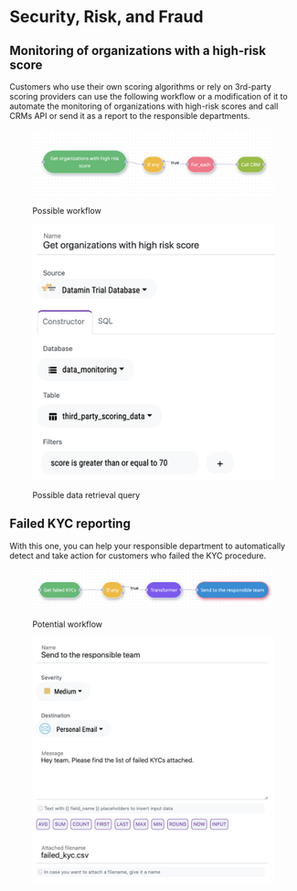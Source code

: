 # Security, Risk, and Fraud

## Monitoring of organizations with a high-risk score

Customers who use their own scoring algorithms or rely on 3rd-party scoring providers can use the following workflow or a modification of it to automate the monitoring of organizations with high-risk scores and call CRMs API or send it as a report to the responsible departments.

<figure><img src="../.gitbook/assets/Screenshot 2022-10-06 at 18.04.22.png" alt=""><figcaption><p>Possible workflow</p></figcaption></figure>

<figure><img src="../.gitbook/assets/Screenshot 2022-10-06 at 18.04.41.png" alt=""><figcaption><p>Possible data retrieval query</p></figcaption></figure>

## Failed KYC reporting

With this one, you can help your responsible department to automatically detect and take action for customers who failed the KYC procedure.

<figure><img src="../.gitbook/assets/Screenshot 2022-10-06 at 18.18.08.png" alt=""><figcaption><p>Potential workflow</p></figcaption></figure>

<figure><img src="../.gitbook/assets/Screenshot 2022-10-06 at 18.18.33.png" alt=""><figcaption></figcaption></figure>
